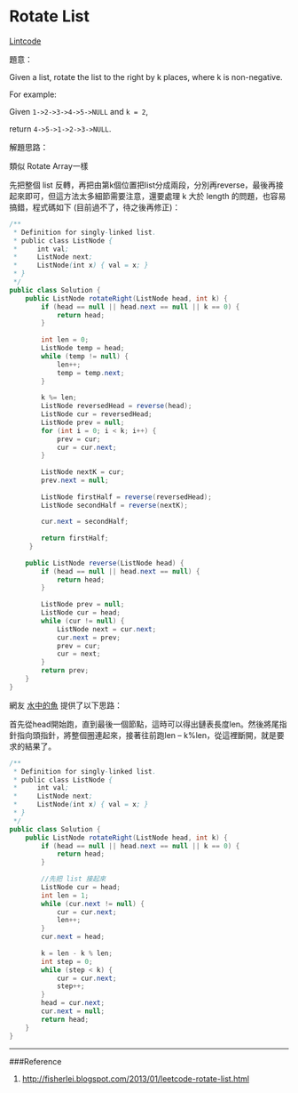 # Rotate List

[Lintcode](https://leetcode.com/problems/rotate-list/)

題意：

Given a list, rotate the list to the right by k places, where k is non-negative.

For example:

Given ```1->2->3->4->5->NULL``` and ```k = 2```,

return ```4->5->1->2->3->NULL```.

解題思路：

類似 Rotate Array一樣

先把整個 list 反轉，再把由第k個位置把list分成兩段，分別再reverse，最後再接起來即可，但這方法太多細節需要注意，還要處理 k 大於 length 的問題，也容易搞錯，程式碼如下 (目前過不了，待之後再修正)：

```java
/**
 * Definition for singly-linked list.
 * public class ListNode {
 *     int val;
 *     ListNode next;
 *     ListNode(int x) { val = x; }
 * }
 */
public class Solution {
    public ListNode rotateRight(ListNode head, int k) {
        if (head == null || head.next == null || k == 0) {
            return head;
        }
        
        int len = 0;
        ListNode temp = head;
        while (temp != null) {
            len++;
            temp = temp.next;
        }
        
        k %= len;
        ListNode reversedHead = reverse(head);
        ListNode cur = reversedHead;
        ListNode prev = null;
        for (int i = 0; i < k; i++) {
            prev = cur;
            cur = cur.next;
        }
        
        ListNode nextK = cur;
        prev.next = null;
        
        ListNode firstHalf = reverse(reversedHead);
        ListNode secondHalf = reverse(nextK);
        
        cur.next = secondHalf;
        
        return firstHalf;
     }
    
    public ListNode reverse(ListNode head) {
        if (head == null || head.next == null) {
            return head;
        }
        
        ListNode prev = null;
        ListNode cur = head;
        while (cur != null) {
            ListNode next = cur.next;
            cur.next = prev;
            prev = cur;
            cur = next;
        }
        return prev;
    }
}
```

網友 [水中的魚](http://fisherlei.blogspot.com/2013/01/leetcode-rotate-list.html) 提供了以下思路：

首先從head開始跑，直到最後一個節點，這時可以得出鏈表長度len。然後將尾指針指向頭指針，將整個圈連起來，接著往前跑len – k%len，從這裡斷開，就是要求的結果了。


```java
/**
 * Definition for singly-linked list.
 * public class ListNode {
 *     int val;
 *     ListNode next;
 *     ListNode(int x) { val = x; }
 * }
 */
public class Solution {
    public ListNode rotateRight(ListNode head, int k) {
        if (head == null || head.next == null || k == 0) {
            return head;
        }
        
        //先把 list 接起來
        ListNode cur = head;
        int len = 1;
        while (cur.next != null) {
            cur = cur.next;
            len++;
        }
        cur.next = head;
        
        k = len - k % len;
        int step = 0;
        while (step < k) {
            cur = cur.next;
            step++;
        }
        head = cur.next;
        cur.next = null;
        return head;
    }
}
```

---
###Reference
1. http://fisherlei.blogspot.com/2013/01/leetcode-rotate-list.html